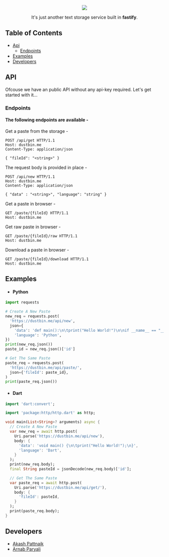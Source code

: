 <p align="center"><img src="https://avatars.githubusercontent.com/u/88306458?s=200&v=4"></p>
<p align="center">It's just another text storage service built in <b>fastify</b>.</p>

## Table of Contents

- [Api](#api)
  - [Endpoints](#endpoints)
- [Examples](#examples)
- [Developers](#developers)

## API

Ofcouse we have an public API without any api-key required.
Let's get started with it...

### Endpoints

#### The following endpoints are available -

Get a paste from the storage -

```http
POST /api/get HTTP/1.1
Host: dustbin.me
Content-Type: application/json

{ "fileId": "<string>" }
```

The request body is provided in place -

```http
POST /api/new HTTP/1.1
Host: dustbin.me
Content-Type: application/json

{ "data" : "<string>", "language": "string" }
```

Get a paste in browser -

```http
GET /paste/{fileId} HTTP/1.1
Host: dustbin.me
```

Get raw paste in browser -

```http
GET /paste/{fileId}/raw HTTP/1.1
Host: dustbin.me
```

Download a paste in browser -

```http
GET /paste/{fileId}/download HTTP/1.1
Host: dustbin.me
```

## Examples

- #### Python

```python
import requests

# Create A New Paste
new_req = requests.post(
  'https://dustbin.me/api/new',
  json={
    'data': 'def main():\n\tprint("Hello World!")\n\nif __name__ == "__main__":\n\tmain()',
    'language': 'Python',
})
print(new_req.json())
paste_id = new_req.json()['id']

# Get The Same Paste
paste_req = requests.post(
  'https://dustbin.me/api/paste/',
  json={'fileId': paste_id},
)
print(paste_req.json())
```

- #### Dart

```dart
import 'dart:convert';

import 'package:http/http.dart' as http;

void main(List<String>? arguments) async {
  // Create A New Paste
  var new_req = await http.post(
    Uri.parse('https://dustbin.me/api/new'),
    body: {
      'data': 'void main() {\n\tprint("Hello World!");\n}',
      'language': 'Dart',
    }
  );
  print(new_req.body);
  final String pasteId = jsonDecode(new_req.body)['id'];

  // Get The Same Paste
  var paste_req = await http.post(
    Uri.parse('https://dustbin.me/api/get/'),
    body: {
      'fileId': pasteId,
    }
  );
  print(paste_req.body);
}
```

## Developers

- [Akash Pattnaik](https://github.com/BLUE-DEVIL1134)
- [Arnab Paryali](https://github.com/ArnabXD)

